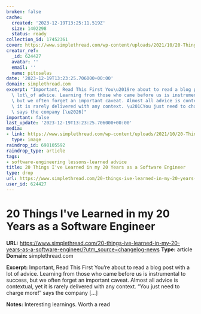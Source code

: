 ```yaml
---
broken: false
cache:
  created: '2023-12-19T13:25:11.519Z'
  size: 1402298
  status: ready
collection_id: 17452361
cover: https://www.simplethread.com/wp-content/uploads/2021/10/20-Things-Ive-Learned-in-My-20-Years-as-a-Software-Engineer.png
creator_ref:
  _id: 624427
  avatar: ''
  email: ''
  name: pitosalas
date: '2023-12-19T13:23:25.706000+00:00'
domain: simplethread.com
excerpt: "Important, Read This First You\u2019re about to read a blog post with a\
  \ lot\_of advice. Learning from those who came before us is instrumental to success,\
  \ but we often forget an important caveat. Almost all advice is contextual, yet\
  \ it is rarely delivered with any context. \u201CYou just need to charge more!\u201D\
  \ says the company [\u2026]"
important: false
last_update: '2023-12-19T13:23:25.706000+00:00'
media:
- link: https://www.simplethread.com/wp-content/uploads/2021/10/20-Things-Ive-Learned-in-My-20-Years-as-a-Software-Engineer.png
  type: image
raindrop_id: 698105592
raindrop_type: article
tags:
- software-engineering lessons-learned advice
title: 20 Things I've Learned in my 20 Years as a Software Engineer
type: drop
url: https://www.simplethread.com/20-things-ive-learned-in-my-20-years-as-a-software-engineer/?utm_source=changelog-news
user_id: 624427
---
```


# 20 Things I've Learned in my 20 Years as a Software Engineer

**URL:** https://www.simplethread.com/20-things-ive-learned-in-my-20-years-as-a-software-engineer/?utm_source=changelog-news
**Type:** article
**Domain:** simplethread.com

**Excerpt:** Important, Read This First You’re about to read a blog post with a lot of advice. Learning from those who came before us is instrumental to success, but we often forget an important caveat. Almost all advice is contextual, yet it is rarely delivered with any context. “You just need to charge more!” says the company […]

**Notes:**
Interesting learnings. Worth a read 
